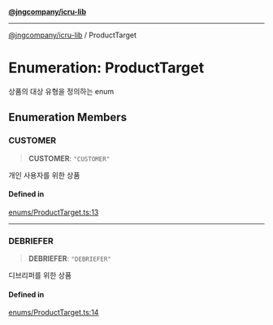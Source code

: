 [**@jngcompany/icru-lib**](../README.md)

***

[@jngcompany/icru-lib](../globals.md) / ProductTarget

# Enumeration: ProductTarget

상품의 대상 유형을 정의하는 enum

## Enumeration Members

### CUSTOMER

> **CUSTOMER**: `"CUSTOMER"`

개인 사용자를 위한 상품

#### Defined in

[enums/ProductTarget.ts:13](https://github.com/jngcompany/icru-lib/blob/c1136b1cca3e7fccee98611dd392fe7b79b1145a/src/enums/ProductTarget.ts#L13)

***

### DEBRIEFER

> **DEBRIEFER**: `"DEBRIEFER"`

디브리퍼를 위한 상품

#### Defined in

[enums/ProductTarget.ts:14](https://github.com/jngcompany/icru-lib/blob/c1136b1cca3e7fccee98611dd392fe7b79b1145a/src/enums/ProductTarget.ts#L14)
